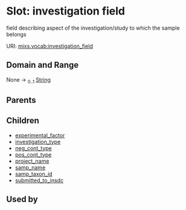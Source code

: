 
# Slot: investigation field


field describing aspect of the investigation/study to which the sample belongs

URI: [mixs.vocab:investigation_field](https://w3id.org/mixs/vocab/investigation_field)


## Domain and Range

None &#8594;  <sub>0..1</sub> [String](types/String.md)

## Parents


## Children

 *  [experimental_factor](experimental_factor.md)
 *  [investigation_type](investigation_type.md)
 *  [neg_cont_type](neg_cont_type.md)
 *  [pos_cont_type](pos_cont_type.md)
 *  [project_name](project_name.md)
 *  [samp_name](samp_name.md)
 *  [samp_taxon_id](samp_taxon_id.md)
 *  [submitted_to_insdc](submitted_to_insdc.md)

## Used by

